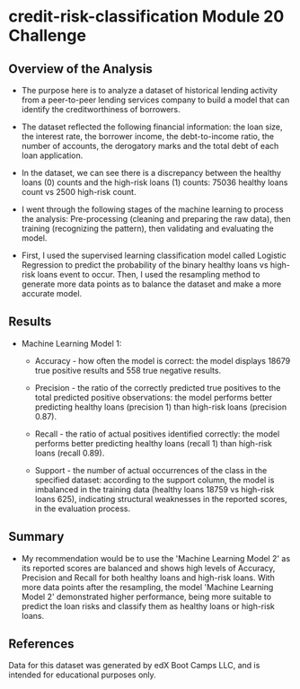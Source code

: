 # credit-risk-classification Module 20 Challenge

## Overview of the Analysis

* The purpose here is to analyze a dataset of historical lending activity from a peer-to-peer lending services company to build a model that can identify the creditworthiness of borrowers.

* The dataset reflected the following financial information: the loan size, the interest rate, the borrower income, the debt-to-income ratio, the number of accounts, the derogatory marks and the	total debt of each loan application.

* In the dataset, we can see there is a discrepancy between the healthy loans (0) counts and the high-risk loans (1) counts: 75036 healthy loans count vs 2500 high-risk count.

* I went through the following stages of the machine learning to process the analysis: Pre-processing (cleaning and preparing the raw data), then training (recognizing the pattern), then validating and evaluating the model.

* First, I used the supervised learning classification model called Logistic Regression to predict the probability of the binary healthy loans vs high-risk loans event to occur. Then, I used the resampling method to generate more data points as to balance the dataset and make a more accurate model. 

## Results

* Machine Learning Model 1:
  * Accuracy - how often the model is correct: the model displays 18679 true positive results and 558 true negative results. 

  * Precision - the ratio of the correctly predicted true positives to the total predicted positive observations: the model performs better predicting healthy loans (precision 1) than high-risk loans (precision 0.87).

  * Recall - the ratio of actual positives identified correctly: the model performs better predicting healthy loans (recall 1) than high-risk loans (recall 0.89).

  * Support - the number of actual occurrences of the class in the specified dataset: according to the support column, the model is imbalanced in the training data (healthy loans 18759 vs high-risk loans 625), indicating structural weaknesses in the reported scores, in the evaluation process.



## Summary

* My recommendation would be to use the 'Machine Learning Model 2' as its reported scores are balanced and shows high levels of Accuracy, Precision and Recall for both healthy loans and high-risk loans. With more data points after the resampling, the model 'Machine Learning Model 2' demonstrated higher performance, being more suitable to predict the loan risks and classify them as healthy loans or high-risk loans.

## References

Data for this dataset was generated by edX Boot Camps LLC, and is intended for educational purposes only.
